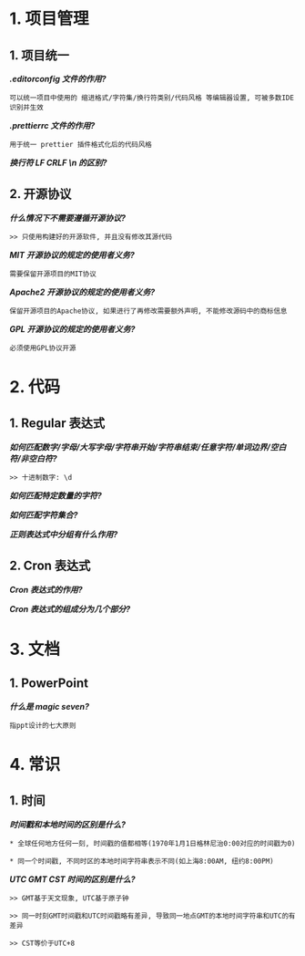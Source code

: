 # 1. 项目管理

## 1. 项目统一

**_.editorconfig 文件的作用?_**

```
可以统一项目中使用的 缩进格式/字符集/换行符类别/代码风格 等编辑器设置, 可被多数IDE识别并生效
```

**_.prettierrc 文件的作用?_**

```
用于统一 prettier 插件格式化后的代码风格
```

**_换行符 LF CRLF \n 的区别?_**

## 2. 开源协议

**_什么情况下不需要遵循开源协议?_**

```
>> 只使用构建好的开源软件, 并且没有修改其源代码
```

**_MIT 开源协议的规定的使用者义务?_**

```
需要保留开源项目的MIT协议
```

**_Apache2 开源协议的规定的使用者义务?_**

```
保留开源项目的Apache协议, 如果进行了再修改需要额外声明, 不能修改源码中的商标信息
```

**_GPL 开源协议的规定的使用者义务?_**

```
必须使用GPL协议开源
```

# 2. 代码

## 1. Regular 表达式

**_如何匹配数字/字母/大写字母/字符串开始/字符串结束/任意字符/单词边界/空白符/非空白符?_**

```
>> 十进制数字: \d
```

**_如何匹配特定数量的字符?_**

**_如何匹配字符集合?_**

**_正则表达式中分组有什么作用?_**

## 2. Cron 表达式

**_Cron 表达式的作用?_**

**_Cron 表达式的组成分为几个部分?_**

# 3. 文档

## 1. PowerPoint

**_什么是 magic seven?_**

```
指ppt设计的七大原则
```

# 4. 常识

## 1. 时间

**_时间戳和本地时间的区别是什么?_**

```
* 全球任何地方任何一刻, 时间戳的值都相等(1970年1月1日格林尼治0:00对应的时间戳为0)

* 同一个时间戳, 不同时区的本地时间字符串表示不同(如上海8:00AM, 纽约8:00PM)
```

**_UTC GMT CST 时间的区别是什么?_**

```
>> GMT基于天文现象, UTC基于原子钟

>> 同一时刻GMT时间戳和UTC时间戳略有差异, 导致同一地点GMT的本地时间字符串和UTC的有差异

>> CST等价于UTC+8
```
